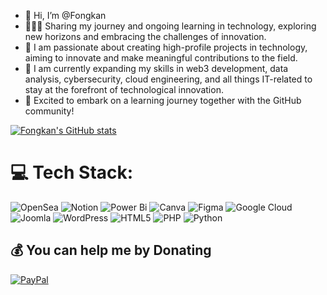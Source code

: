 - 👋 Hi, I’m @Fongkan
- 👩🏻‍💻 Sharing my journey and ongoing learning in technology, exploring new horizons and embracing the challenges of innovation.
- 👀 I am passionate about creating high-profile projects in technology, aiming to innovate and make meaningful contributions to the field.
- 🌱 I am currently expanding my skills in web3 development, data analysis, cybersecurity, cloud engineering, and all things IT-related to stay at the forefront of technological innovation.
- 💞️ Excited to embark on a learning journey together with the GitHub community!
  
[![Fongkan's GitHub stats](https://github-readme-stats.vercel.app/api?username=Fongkan)](https://github.com/Fongkan/github-readme-stats)


# 💻 Tech Stack:
![OpenSea](https://img.shields.io/badge/OpenSea-%232081E2.svg?style=for-the-badge&logo=opensea&logoColor=white) ![Notion](https://img.shields.io/badge/Notion-%23000000.svg?style=for-the-badge&logo=notion&logoColor=white) ![Power Bi](https://img.shields.io/badge/power_bi-F2C811?style=for-the-badge&logo=powerbi&logoColor=black)  ![Canva](https://img.shields.io/badge/Canva-%2300C4CC.svg?style=for-the-badge&logo=Canva&logoColor=white)  ![Figma](https://img.shields.io/badge/figma-%23F24E1E.svg?style=for-the-badge&logo=figma&logoColor=white) ![Google Cloud](https://img.shields.io/badge/GoogleCloud-%234285F4.svg?style=for-the-badge&logo=google-cloud&logoColor=white)![Joomla](https://img.shields.io/badge/joomla-%235091CD.svg?style=for-the-badge&logo=joomla&logoColor=white) ![WordPress](https://img.shields.io/badge/WordPress-%23117AC9.svg?style=for-the-badge&logo=WordPress&logoColor=white) ![HTML5](https://img.shields.io/badge/html5-%23E34F26.svg?style=for-the-badge&logo=html5&logoColor=white)  ![PHP](https://img.shields.io/badge/php-%23777BB4.svg?style=for-the-badge&logo=php&logoColor=white) ![Python](https://img.shields.io/badge/python-3670A0?style=for-the-badge&logo=python&logoColor=ffdd54)  



  ## 💰 You can help me by Donating
  [![PayPal](https://img.shields.io/badge/PayPal-00457C?style=for-the-badge&logo=paypal&logoColor=white)](https://paypal.me/paypal.me/dojiko) 

  
<!-- Proudly created with GPRM ( https://gprm.itsvg.in ) -->

<!-- Proudly created with GPRM ( https://gprm.itsvg.in ) -->
<!---
Dojikooo/Dojikooo is a ✨ special ✨ repository because its `README.md` (this file) appears on your GitHub profile.
You can click the Preview link to take a look at your changes.
--->


<!---
Fongkan/Fongkan is a ✨ special ✨ repository because its `README.md` (this file) appears on your GitHub profile.
You can click the Preview link to take a look at your changes.
--->
